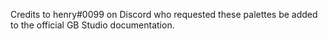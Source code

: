 Credits to henry#0099 on Discord who requested these palettes be added to the official GB Studio documentation.
